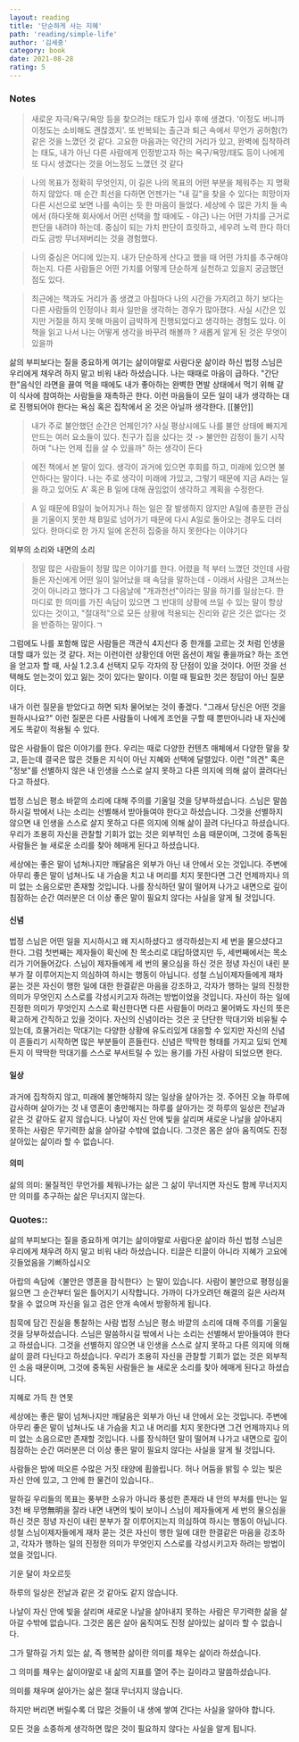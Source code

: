 ```yaml
---
layout: reading
title: '단순하게 사는 지혜'
path: 'reading/simple-life'
author: '김세중'
category: book
date: 2021-08-28
rating: 5
---
```


### Notes

> 새로운 자극/욕구/욕망 등을 찾으려는 태도가 입사 후에 생겼다. '이정도 버니까 이정도는 소비해도 괜찮겠지'. 또 반복되는 출근과 퇴근 속에서 무언가 공허함(?) 같은 것을 느꼈던 것 같다. 고요한 마음과는 약간의 거리가 있고, 완벽에 집착하려는 태도, 내가 아닌 다른 사람에게 인정받고자 하는 욕구/욕망/태도 등이 나에게 또 다시 생겼다는 것을 어느정도 느꼈던 것 같다

> 나의 목표가 정확히 무엇인지, 이 길은 나의 목표의 어떤 부분을 체워주는 지 명확하지 않았다. 매 순간 최선을 다하면 언젠가는 "내 길"을 찾을 수 있다는 희망이자 다른 시선으로 보면 나를 속이는 듯 한 마음이 들었다. 세상에 수 많은 가치 들 속에서 (하다못해 회사에서 어떤 선택을 할 때에도 - 야근) 나는 어떤 가치를 근거로 판단을 내려야 하는데. 중심이 되는 가치 판단이 흐릿하고, 세우려 노력 한다 하더라도 금방 무너져버리는 것을 경험했다.

> 나의 중심은 어디에 있는지. 내가 단순하게 산다고 했을 때 어떤 가치를 추구해야 하는지. 다른 사람들은 어떤 가치를 어떻게 단순하게 실천하고 있을지 궁금했던 점도 있다.

> 최근에는 책과도 거리가 좀 생겼고 아침마다 나의 시간을 가지려고 하기 보다는 다른 사람들의 인정이나 회사 일만을 생각하는 경우가 많아졌다. 사실 시간은 있지만 거절을 하지 못해 마음이 급박하게 진행되었다고 생각하는 경험도 있다. 이 책을 읽고 나서 나는 어떻게 생각을 바꾸려 해볼까 ? 새롭게 알게 된 것은 무엇이 있을까

삶의 부피보다는 질을 중요하게 여기는 삶이야말로 사람다운 삶이라 하신 법정 스님은 우리에게 채우려 하지 말고 비워 내라 하셨습니다.
나는 때때로 마음이 급하다. "간단한"음식인 라면을 끓여 먹을 때에도 내가 좋아하는 완벽한 면발 상태에서 먹기 위해 같이 식사에 참여하는 사람들을 재촉하곤 한다. 이런 마음들이 모든 일이 내가 생각하는 대로 진행되어야 한다는 욕심 혹은 집착에서 온 것은 아닐까 생각한다.
[[불안]]

> 내가 주로 불안했던 순간은 언제인가? 사실 평상시에도 나를 불안 상태에 빠지게 만드는 여러 요소들이 있다. 친구가 집을 샀다는 것 -> 불안한 감정이 들기 시작하며 "나는 언제 집을 살 수 있을까" 하는 생각이 든다

> 예전 책에서 본 말이 있다. 생각이 과거에 있으면 후회를 하고, 미래에 있으면 불안하다는 말이다. 나는 주로 생각이 미래에 가있고, 그렇기 때문에 지금 A라는 일을 하고 있어도 A' 혹은 B 일에 대해 끊임없이 생각하고 계획을 수정한다.

> A 일 때문에 B일이 늦어지거나 하는 일은 잘 발생하지 않지만 A일에 충분한 관심을 기울이지 못한 채 B일로 넘어가기 때문에 다시 A일로 돌아오는 경우도 더러 있다. 한마디로 한 가지 일에 온전히 집중을 하지 못한다는 이야기다

외부의 소리와 내면의 소리

> 정말 많은 사람들이 정말 많은 이야기를 한다. 어렸을 적 부터 느꼈던 것인데 사람들은 자신에게 어떤 일이 일어났을 때 속담을 말하는데 - 이래서 사람은 고쳐쓰는 것이 아니라고 했다가 그 다음날에 "개과천선"이라는 말을 하기를 일삼는다. 한마디로 한 의미를 가진 속담이 있으면 그 반대의 상황에 쓰일 수 있는 말이 항상 있다는 것이고, "절대적"으로 모든 상황에 적용되는 진리와 같은 것은 없다는 것을 반증하는 말이다.ㄱ

그럼에도 나를 포함해 많은 사람들은 객관식 4지선다 중 한개를 고르는 것 처럼 인생을 대할 떄가 있는 것 같다. 저는 이런이런 상황인데 어떤 옵션이 제일 좋을까요? 하는 조언을 얻고자 할 때, 사실 1.2.3.4 선택지 모두 각자의 장 단점이 있을 것이다. 어떤 것을 선택해도 얻는것이 있고 잃는 것이 있다는 말이다. 이럴 때 필요한 것은 정답이 아닌 질문이다.

내가 이런 질문을 받았다고 하면 되차 물어보는 것이 좋겠다. "그래서 당신은 어떤 것을 원하시나요?" 이런 질문은 다른 사람들이 나에게 조언을 구할 때 뿐만아니라 내 자신에게도 똑같이 적용될 수 있다.

많은 사람들이 많은 이야기를 한다. 우리는 때로 다양한 컨텐츠 매체에서 다양한 말을 찾고, 듣는데 결국은 많은 것들은 지식이 아닌 지혜와 선택에 달렬있다. 이런 "의견" 혹은 "정보"를 선별하지 않은 내 인생을 스스로 살지 못하고 다른 의지에 의해 삶이 끌려다닌다고 하셨다.

법정 스님은 평소 바깥의 소리에 대해 주의를 기울일 것을 당부하셨습니다. 스님은 말씀하시길 밖에서 나는 소리는 선별해서 받아들여야 한다고 하셨습니다. 그것을 선별하지 않으면 내 인생을 스스로 살지 못하고 다른 의지에 의해 삶이 끌려 다닌다고 하셨습니다. 우리가 조용히 자신을 관찰할 기회가 없는 것은 외부적인 소음 때문이며, 그것에 중독된 사람들은 늘 새로운 소리를 찾아 헤매게 된다고 하셨습니다.

세상에는 좋은 말이 넘쳐나지만 깨달음은 외부가 아닌 내 안에서 오는 것입니다. 주변에 아무리 좋은 말이 넘쳐나도 내 가슴을 치고 내 머리를 치지 못한다면 그건 언제까지나 의미 없는 소음으로만 존재할 것입니다. 나를 장식하던 말이 떨어져 나가고 내면으로 깊이 침잠하는 순간 여러분은 더 이상 좋은 말이 필요치 않다는 사실을 알게 될 것입니다.

#### 신념

법정 스님은 어떤 일을 지시하시고 왜 지시하셨다고 생각하셨는지 세 번을 물으셨다고 한다. 그럼 첫번째는 제자들이 확신에 찬 목소리로 대답하였지만 두, 세번째에서는 목소리가 기어들어갔다.
스님이 제자들에게 세 번의 물으심을 하신 것은 정녕 자신이 내린 분부가 잘 이루어지는지 의심하여 하시는 행동이 아닙니다. 성철 스님이제자들에게 재차 묻는 것은 자신이 행한 일에 대한 한결같은 마음을 강조하고, 각자가 행하는 일의 진정한 의미가 무엇인지 스스로를 각성시키고자 하려는 방법이었을 것입니다.
자신이 하는 일에 진정한 의미가 무엇인지 스스로 확신한다면 다른 사람들이 머라고 물어봐도 자신의 뜻은 확고하게 간직하고 있을 것이다.
자신의 신념이라는 것은 곳 단단한 막대기와 비유될 수 있는데, 흐물거리는 막대기는 다양한 상황에 유도리있게 대응할 수 있지만 자신의 신념이 흔들리기 시작하면 많은 부분들이 흔들린다. 신념은 딱딱한 형태를 가지고 딨되 언제든지 이 딱딱한 막대기를 스스로 부서트릴 수 있는 용기를 가진 사람이 되었으면 한다.

#### 일상

과거에 집착하지 않고, 미래에 불안해하지 않는 일상을 살아가는 것.
주어진 오늘 하루에 감사하며 살아가는 것
내 영혼이 충만해지는 하루를 살아가는 것
하루의 일상은 전날과 같은 것 같아도 같지 않습니다. 나날이 자신 안에 빛을 살리며 새로운 나날을 살아내지 못하는 사람은 무기력한 삶을 살아갈 수밖에 없습니다. 그것은 몸은 살아 움직여도 진정 살아있는 삶이라 할 수 없습니다.

#### 의미

삶의 의미: 물질적인 무언가를 체워나가는 삶은 그 삶이 무너지면 자신도 함께 무너지지만 의미를 추구하는 삶은 무너지지 않는다.

### Quotes::

삶의 부피보다는 질을 중요하게 여기는 삶이야말로 사람다운 삶이라 하신 법정 스님은 우리에게 채우려 하지 말고 비워 내라 하셨습니다. 티끌은 티끌이 아니라 지혜가 고요에 깃들었음을 기뻐하십시오

아랍의 속담에〈불안은 영혼을 잠식한다〉는 말이 있습니다. 사람이 불안으로 평정심을 잃으면 그 순간부터 일은 틀어지기 시작합니다. 가까이 다가오려던 해결의 길은 사라져 찾을 수 없으며 자신을 잃고 검은 안개 속에서 방황하게 됩니다.

침묵에 담긴 진실을 통찰하는 사람
법정 스님은 평소 바깥의 소리에 대해 주의를 기울일 것을 당부하셨습니다. 스님은 말씀하시길 밖에서 나는 소리는 선별해서 받아들여야 한다고 하셨습니다. 그것을 선별하지 않으면 내 인생을 스스로 살지 못하고 다른 의지에 의해 삶이 끌려 다닌다고 하셨습니다. 우리가 조용히 자신을 관찰할 기회가 없는 것은 외부적인 소음 때문이며, 그것에 중독된 사람들은 늘 새로운 소리를 찾아 헤매게 된다고 하셨습니다.

지혜로 가득 찬 연못

세상에는 좋은 말이 넘쳐나지만 깨달음은 외부가 아닌 내 안에서 오는 것입니다. 주변에 아무리 좋은 말이 넘쳐나도 내 가슴을 치고 내 머리를 치지 못한다면 그건 언제까지나 의미 없는 소음으로만 존재할 것입니다. 나를 장식하던 말이 떨어져 나가고 내면으로 깊이 침잠하는 순간 여러분은 더 이상 좋은 말이 필요치 않다는 사실을 알게 될 것입니다.

사람들은 밤에 떠오른 수많은 거짓 태양에 휩쓸립니다. 허나 어둠을 밝힐 수 있는 빛은 자신 안에 있고, 그 안에 한 물건이 있습니다..

말하길 우리들의 목표는 풍부한 소유가 아니라 풍성한 존재라 내 안의 부처를 만나는 일 3천 배 무명無明을 잘라 내면 내면의 빛이 보이니
스님이 제자들에게 세 번의 물으심을 하신 것은 정녕 자신이 내린 분부가 잘 이루어지는지 의심하여 하시는 행동이 아닙니다. 성철 스님이제자들에게 재차 묻는 것은 자신이 행한 일에 대한 한결같은 마음을 강조하고, 각자가 행하는 일의 진정한 의미가 무엇인지 스스로를 각성시키고자 하려는 방법이었을 것입니다.

기운 달이 차오르듯

하루의 일상은 전날과 같은 것 같아도 같지 않습니다.

나날이 자신 안에 빛을 살리며 새로운 나날을 살아내지 못하는 사람은 무기력한 삶을 살아갈 수밖에 없습니다. 그것은 몸은 살아 움직여도 진정 살아있는 삶이라 할 수 없습니다.

그가 말하길 가치 있는 삶, 즉 행복한 삶이란 의미를 채우는 삶이라 하셨습니다.

그 의미를 채우는 삶이야말로 내 삶의 지표를 열어 주는 길이라고 말씀하셨습니다.

의미를 채우며 살아가는 삶은 절대 무너지지 않습니다.

하지만 버리면 버릴수록 더 많은 것들이 내 생에 쌓여 간다는 사실을 알아야 합니다.

모든 것을 소중하게 생각하면 많은 것이 필요하지 않다는 사실을 알게 됩니다.
